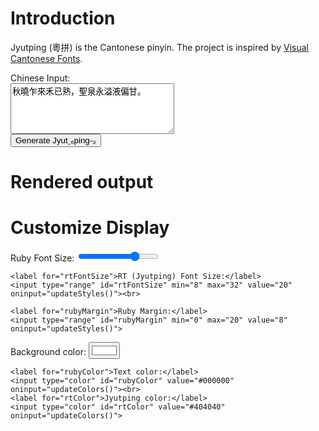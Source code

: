 # Introduction
Jyutping (粵拼) is the Cantonese pinyin.  The project is inspired by [Visual Cantonese Fonts](https://visual-fonts.com/).

<form id="inputForm">
  <label for="chineseInput">Chinese Input:</label><br>
  <textarea id="chineseInput" rows="5" cols="30">秋曉乍來禾已熟，聖泉永溢液偏甘。</textarea><br>
  <input type="button" id="generateBtn" value="Generate Jyutˍ₆ping-₃">
</form>

<div id="errMsg"></div>

# Rendered output
<div id="output"></div>
<div id="copyMsg"></div>

# Customize Display
<div class="row">
  <div class="column">
    <label for="rubyFontSize">Ruby Font Size:</label>
    <input type="range" id="rubyFontSize" min="10" max="40" value="32" oninput="updateStyles()"><br>

    <label for="rtFontSize">RT (Jyutping) Font Size:</label>
    <input type="range" id="rtFontSize" min="8" max="32" value="20" oninput="updateStyles()"><br>

    <label for="rubyMargin">Ruby Margin:</label>
    <input type="range" id="rubyMargin" min="0" max="20" value="8" oninput="updateStyles()">
  </div>
  <div class="column">
    <label for="bgColor">Background color:</label>
    <input type="color" id="bgColor" value="#ffffff" oninput="updateColors()"><br>

    <label for="rubyColor">Text color:</label>
    <input type="color" id="rubyColor" value="#000000" oninput="updateColors()"><br>
    <label for="rtColor">Jyutping color:</label>
    <input type="color" id="rtColor" value="#404040" oninput="updateColors()">
  </div>
</div>

<script src="./assets/js/script.js"></script>
